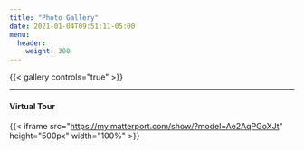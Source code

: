```yaml
---
title: "Photo Gallery"
date: 2021-01-04T09:51:11-05:00
menu:
  header:
    weight: 300
---
```


{{< gallery controls="true" >}}

***

#### Virtual Tour
{{< iframe src="https://my.matterport.com/show/?model=Ae2AqPGoXJt" height="500px" width="100%" >}}
